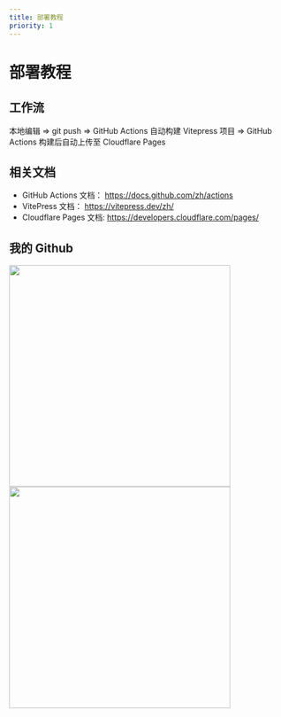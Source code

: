 ```yaml
---
title: 部署教程
priority: 1
---
```


# 部署教程

## 工作流

本地编辑 => git push => GitHub Actions 自动构建 Vitepress 项目 => GitHub Actions 构建后自动上传至 Cloudflare Pages

## 相关文档

- GitHub Actions 文档： https://docs.github.com/zh/actions
- VitePress 文档： https://vitepress.dev/zh/
- Cloudflare Pages 文档: https://developers.cloudflare.com/pages/

## 我的 Github

<a href="https://github.com/Leetfs/">
  <img width=400 align="center" src="https://github-readme-stats.vercel.app/api?username=Leetfs&show_icons=true&count_private=true" />
</a>
<a href="https://github.com/Leetfs/">
  <img width=400 align="center" src="https://github-readme-stats.vercel.app/api/top-langs?username=Leetfs&layout=compact&langs_count=8" />
</a><br><br>